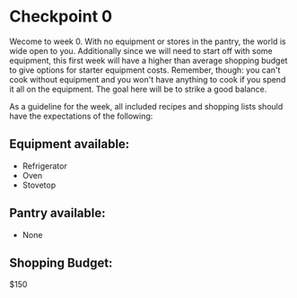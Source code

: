 Checkpoint 0
============

Wecome to week 0. With no equipment or stores in the pantry, the world is wide open to you. Additionally since we will need to start off with some equipment, this first week will have a higher than average shopping budget to give options for starter equipment costs. Remember, though: you can't cook without equipment and you won't have anything to cook if you spend it all on the equipment. The goal here will be to strike a good balance.

As a guideline for the week, all included recipes and shopping lists should have the expectations of the following:

Equipment available:
--------------------
* Refrigerator
* Oven
* Stovetop

Pantry available:
-----------------
* None

Shopping Budget:
----------------
$150